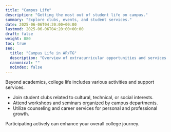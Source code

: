 ```yaml
---
title: "Campus Life"
description: "Getting the most out of student life on campus."
summary: "Explore clubs, events, and student services."
date: 2025-06-06T04:20:00+00:00
lastmod: 2025-06-06T04:20:00+00:00
draft: false
weight: 880
toc: true
seo:
  title: "Campus Life in AP/TG"
  description: "Overview of extracurricular opportunities and services."
  canonical: ""
  noindex: false
---
```


Beyond academics, college life includes various activities and support services.

- Join student clubs related to cultural, technical, or social interests.
- Attend workshops and seminars organized by campus departments.
- Utilize counseling and career services for personal and professional growth.

Participating actively can enhance your overall college journey.
